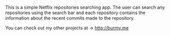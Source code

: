 This is a simple Netflix repositories searching app. The user can search any repositories using the search bar and each repository contains the information about the recent commits made to the repository.

You can check out my other projects at -> http://burmy.me
